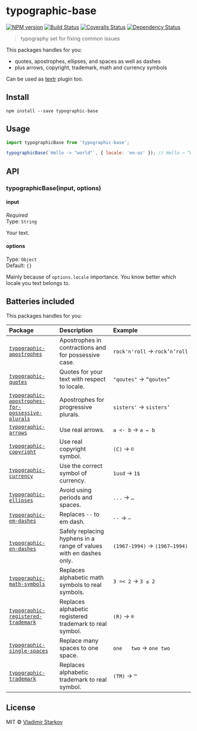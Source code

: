 # typographic-base

[![NPM version][npm-image]][npm-url]
[![Build Status][travis-image]][travis-url]
[![Coveralls Status][coveralls-image]][coveralls-url]
[![Dependency Status][depstat-image]][depstat-url]

> typography set for fixing common issues

This packages handles for you:

* quotes, apostrophes, ellipses, and spaces as well as dashes
* plus arrows, copyright, trademark, math and currency symbols

Can be used as [textr](https://github.com/shuvalov-anton/textr) plugin too.

## Install

    npm install --save typographic-base

## Usage

```js
import typographicBase from 'typographic-base';

typographicBase(`Hello -> "world"`, { locale: 'en-us' }); // Hello → “world”
```

## API

### typographicBase(input, options)

#### input

*Required*  
Type: `String`

Your text.

#### options

Type: `Object`  
Default: `{}`

Mainly because of `options.locale` importance. You know better which locale you text belongs to.

## Batteries included

This packages handles for you:

| Package           | Description                     | Example              |
| :---------------- | :------------------------------ | :------------------- |
| [`typographic-apostrophes`][apostrophes] | Apostrophes in contractions and for possessive case. | `rock'n'roll` → `rock’n’roll` |
| [`typographic-quotes`][quotes] |  Quotes for your text with respect to locale. | `"qoutes"` → `“qoutes”` |
| [`typographic-apostrophes-for-possessive-plurals`][plurals] | Apostrophes for progressive plurals. | `sisters'` → `sisters’` |
| [`typographic-arrows`][arrows] | Use real arrows. | `a <- b` → `a ← b` |
| [`typographic-copyright`][copyright] | Use real copyright symbol. | `(C)` → `©` |
| [`typographic-currency`][currency] | Use the correct symbol of currency. | `1usd` → `1$` |
| [`typographic-ellipses`][ellipses] | Avoid using periods and spaces. | `...` → `…` |
| [`typographic-em-dashes`][em] | Replaces `--` to em dash. | `--` → `—` |
| [`typographic-en-dashes`][en] | Safely replacing hyphens in a range of values with en dashes only. | `(1967-1994)` → `(1967–1994)` |
| [`typographic-math-symbols`][math] | Replaces alphabetic math symbols to real symbols. | `3 =< 2` → `3 ≤ 2` |
| [`typographic-registered-trademark`][registered] | Replaces alphabetic registered trademark to real symbol. | `(R)` → `®` |
| [`typographic-single-spaces`][spaces] | Replace many spaces to one space. | `one   two` → `one two` |
| [`typographic-trademark`][trademark] | Replaces alphabetic trademark to real symbol. | `(TM)` → `™` |

## License

MIT © [Vladimir Starkov](https://iamstarkov.com)


[apostrophes]: https://github.com/iamstarkov/typographic-apostrophes
[quotes]: https://github.com/iamstarkov/typographic-quotes
[plurals]: https://github.com/iamstarkov/typographic-apostrophes-for-possessive-plurals
[arrows]: https://github.com/andrepolischuk/typographic-arrows
[copyright]: https://github.com/iamstarkov/typographic-copyright
[currency]: https://github.com/talgautb/typographic-currency
[ellipses]: https://github.com/iamstarkov/typographic-ellipses
[em]: https://github.com/iamstarkov/typographic-em-dashes
[en]: https://github.com/iamstarkov/typographic-en-dashes
[math]: https://github.com/iamstarkov/typographic-math-symbols
[registered]: https://github.com/iamstarkov/typographic-registered-trademark
[spaces]: https://github.com/iamstarkov/typographic-single-spaces
[trademark]: https://www.npmjs.com/package/typographic-trademark

[npm-url]: https://npmjs.org/package/typographic-base
[npm-image]: https://img.shields.io/npm/v/typographic-base.svg?style=flat-square

[travis-url]: https://travis-ci.org/iamstarkov/typographic-base
[travis-image]: https://img.shields.io/travis/iamstarkov/typographic-base.svg?style=flat-square

[coveralls-url]: https://coveralls.io/r/iamstarkov/typographic-base
[coveralls-image]: https://img.shields.io/coveralls/iamstarkov/typographic-base.svg?style=flat-square

[depstat-url]: https://david-dm.org/iamstarkov/typographic-base
[depstat-image]: https://david-dm.org/iamstarkov/typographic-base.svg?style=flat-square
